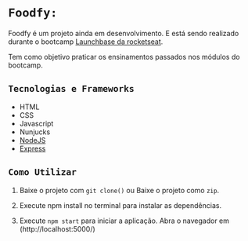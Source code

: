 # **```Foodfy:```**
Foodfy é um projeto ainda em desenvolvimento. E está sendo realizado durante o bootcamp [Launchbase da rocketseat](https://app.rocketseat.com.br/dashboard).

Tem como objetivo praticar os ensinamentos passados nos módulos do bootcamp.

## **`Tecnologias e Frameworks`**

* HTML
* CSS
* Javascript
* Nunjucks
* [NodeJS](https://nodejs.org/en/)
* [Express](https://expressjs.com/)

## **```Como Utilizar```**

1. Baixe o projeto com ```git clone()```
ou
Baixe o projeto como ```zip```.

2. Execute npm install no terminal para instalar as dependências.

3. Execute ```npm start``` para iniciar a aplicação. Abra o navegador em (http://localhost:5000/)